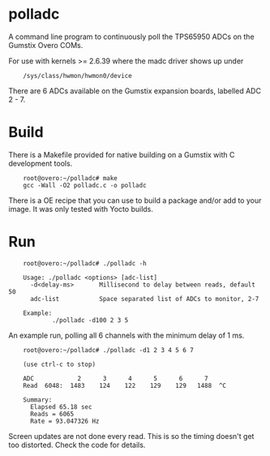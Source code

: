   polladc
=========

A command line program to continuously poll the TPS65950 ADCs on the Gumstix 
Overo COMs.

For use with kernels >= 2.6.39 where the madc driver shows up under

        /sys/class/hwmon/hwmon0/device

There are 6 ADCs available on the Gumstix expansion boards, labelled ADC 2 - 7.

  Build
=========

There is a Makefile provided for native building on a Gumstix with C development
tools.

        root@overo:~/polladc# make
        gcc -Wall -O2 polladc.c -o polladc


There is a OE recipe that you can use to build a package and/or add to your image.
It was only tested with Yocto builds.

  Run
=========

        root@overo:~/polladc# ./polladc -h

        Usage: ./polladc <options> [adc-list]
          -d<delay-ms>       Millisecond to delay between reads, default 50
          adc-list           Space separated list of ADCs to monitor, 2-7

        Example:
                ./polladc -d100 2 3 5


An example run, polling all 6 channels with the minimum delay of 1 ms.

        root@overo:~/polladc# ./polladc -d1 2 3 4 5 6 7
         
        (use ctrl-c to stop)
        
        ADC            2      3      4      5      6      7   
        Read  6048:  1483    124    122    129    129   1488  ^C
        
        Summary:
          Elapsed 65.18 sec
          Reads = 6065
          Rate = 93.047326 Hz


Screen updates are not done every read. This is so the timing doesn't get too
distorted. Check the code for details.

